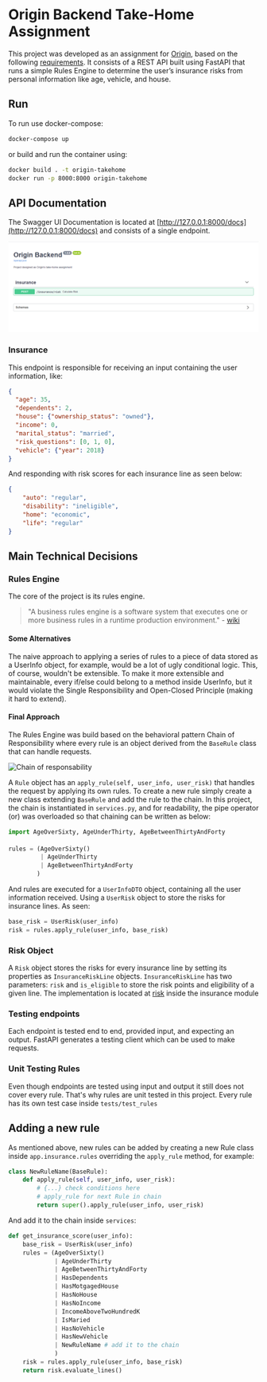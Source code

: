 # Origin Backend Take-Home Assignment

This project was developed as an assignment for [Origin](https://www.useorigin.com/), based on the following [requirements](https://github.com/OriginFinancial/origin-backend-take-home-assignment). It consists of a REST API built using FastAPI that runs a simple Rules Engine to determine the user’s insurance risks from personal information like age, vehicle, and house.

## Run

To run use docker-compose:

```sh
docker-compose up
```

or build and run the container using:

```sh
docker build . -t origin-takehome
docker run -p 8000:8000 origin-takehome
```

## API Documentation

The Swagger UI Documentation is located at [http://127.0.0.1:8000/docs](http://127.0.0.1:8000/docs) and consists of a single endpoint.

![Swagger UI](./docs/swagger.png)
### Insurance

This endpoint is responsible for receiving an input containing the user information, like:

```JSON
{
  "age": 35,
  "dependents": 2,
  "house": {"ownership_status": "owned"},
  "income": 0,
  "marital_status": "married",
  "risk_questions": [0, 1, 0],
  "vehicle": {"year": 2018}
}
```

And responding with risk scores for each insurance line as seen below:

```JSON
{
    "auto": "regular",
    "disability": "ineligible",
    "home": "economic",
    "life": "regular"
}
```

## Main Technical Decisions

### Rules Engine

The core of the project is its rules engine.

> "A business rules engine is a software system that executes one or more business rules in a runtime production environment." - [wiki](https://en.wikipedia.org/wiki/Business_rules_engine)

#### Some Alternatives

The naive approach to applying a series of rules to a piece of data stored as a UserInfo object, for example, would be a lot of ugly conditional logic. This, of course, wouldn't be extensible. To make it more extensible and maintainable, every if/else could belong to a method inside UserInfo, but it would violate the Single Responsibility and Open-Closed Principle (making it hard to extend).

#### Final Approach

The Rules Engine was build based on the behavioral pattern Chain of Responsibility where every rule is an object derived from the `BaseRule` class that can handle requests.

![Chain of responsability](https://refactoring.guru/images/patterns/cards/chain-of-responsibility-mini.png?id=36d85eba8d14986f0531)

A `Rule` object has an `apply_rule(self, user_info, user_risk)` that handles the request by applying its own rules. To create a new rule simply create a new class extending `BaseRule` and add the rule to the chain. In this project, the chain is instantiated in `services.py`, and for readability, the pipe operator (or) was overloaded so that chaining can be written as below:

```python
import AgeOverSixty, AgeUnderThirty, AgeBetweenThirtyAndForty

rules = (AgeOverSixty()
         | AgeUnderThirty
         | AgeBetweenThirtyAndForty
        )
```

And rules are executed for a `UserInfoDTO` object, containing all the user information received. Using a `UserRisk` object to store the risks for insurance lines. As seen:

```python
base_risk = UserRisk(user_info)
risk = rules.apply_rule(user_info, base_risk)
```

### Risk Object

A `Risk` object stores the risks for every insurance line by setting its properties as `InsuranceRiskLine` objects. `InsuranceRiskLine` has two parameters: `risk` and `is_eligible` to store the risk points and eligibility of a given line. The implementation is located at [risk](./app/insurance/risk.py') inside the insurance module

### Testing endpoints

Each endpoint is tested end to end, provided input, and expecting an output. FastAPI generates a testing client which can be used to make requests.

### Unit Testing Rules

Even though endpoints are tested using input and output it still does not cover every rule. That's why rules are unit tested in this project. Every rule has its own test case inside `tests/test_rules`

## Adding a new rule

As mentioned above, new rules can be added by creating a new Rule class inside `app.insurance.rules` overriding the `apply_rule` method, for example:

```python
class NewRuleName(BaseRule):
    def apply_rule(self, user_info, user_risk):
        # {...} check conditions here
        # apply_rule for next Rule in chain
        return super().apply_rule(user_info, user_risk)
```

And add it to the chain inside `services`:

```python
def get_insurance_score(user_info):
    base_risk = UserRisk(user_info)
    rules = (AgeOverSixty()
             | AgeUnderThirty
             | AgeBetweenThirtyAndForty
             | HasDependents
             | HasMotgagedHouse
             | HasNoHouse
             | HasNoIncome
             | IncomeAboveTwoHundredK
             | IsMaried
             | HasNoVehicle
             | HasNewVehicle
             | NewRuleName # add it to the chain
             )
    risk = rules.apply_rule(user_info, base_risk)
    return risk.evaluate_lines()
```
